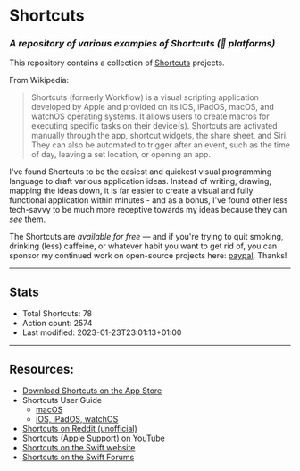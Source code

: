 # Shortcuts
### *A repository of various examples of Shortcuts ( platforms)*

This repository contains a collection of [Shortcuts](https://support.apple.com/guide/shortcuts/welcome) projects.

From Wikipedia:
> Shortcuts (formerly Workflow) is a visual scripting application developed by Apple and provided on its iOS, iPadOS, macOS, and watchOS operating systems. It allows users to create macros for executing specific tasks on their device(s).
> Shortcuts are activated manually through the app, shortcut widgets, the share sheet, and Siri. They can also be automated to trigger after an event, such as the time of day, leaving a set location, or opening an app.

I've found Shortcuts to be the easiest and quickest visual programming language to draft various application ideas. Instead of writing, drawing, mapping the ideas down, it is far easier to create a visual and fully functional application within minutes - and as a bonus, I've found other less tech-savvy to be much more receptive towards my ideas because they can *see* them.

The Shortcuts are *available for free* — and if you're trying to quit smoking, drinking (less) caffeine, or whatever habit you want to get rid of, you can sponsor my continued work on open-source projects here: [paypal](https://paypal.me/sebastianromano/). Thanks!

---
## Stats
- Total Shortcuts: 78
- Action count: 2574
- Last modified: 2023-01-23T23:01:13+01:00

---
## Resources:
- [Download Shortcuts on the App Store](https://apps.apple.com/us/app/id915249334)
- Shortcuts User Guide
    - [macOS](https://support.apple.com/en-gb/guide/shortcuts-mac/welcome/mac)
    - [iOS, iPadOS, watchOS](https://support.apple.com/en-gb/guide/shortcuts/welcome/ios)
- [Shortcuts on Reddit (unofficial)](https://www.reddit.com/r/shortcuts/)
- [Shortcuts (Apple Support) on YouTube](https://www.youtube.com/c/applesupport/search?query=shortcuts)
- [Shortcuts on the Swift website](https://swift.org/shortcuts/)
- [Shortcuts on the Swift Forums](https://forums.swift.org/c/development/shortcuts) 